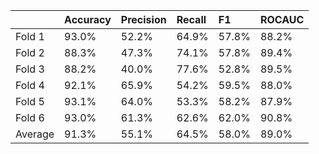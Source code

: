 |         | Accuracy   | Precision   | Recall   | F1    | ROCAUC   |
|:--------|:-----------|:------------|:---------|:------|:---------|
| Fold 1  | 93.0%      | 52.2%       | 64.9%    | 57.8% | 88.2%    |
| Fold 2  | 88.3%      | 47.3%       | 74.1%    | 57.8% | 89.4%    |
| Fold 3  | 88.2%      | 40.0%       | 77.6%    | 52.8% | 89.5%    |
| Fold 4  | 92.1%      | 65.9%       | 54.2%    | 59.5% | 88.0%    |
| Fold 5  | 93.1%      | 64.0%       | 53.3%    | 58.2% | 87.9%    |
| Fold 6  | 93.0%      | 61.3%       | 62.6%    | 62.0% | 90.8%    |
| Average | 91.3%      | 55.1%       | 64.5%    | 58.0% | 89.0%    |